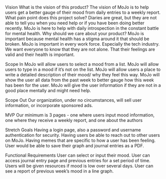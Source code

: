 Vision
What is the vision of this product?
	The vision of MoJo is to help users get a better gauge of their mood from daily entries to a weekly report.
What pain point does this project solve?
	Diaries are great, but they are not able to tell you when you need help or if you have been doing better recently. MoJo is here to help with daily introspection in the constant battle for mental health.
Why should we care about your product?
	MoJo is important because mental health has a stigma around it that should be broken. MoJo is important in every work force. Especially the tech industry. We want everyone to know that they are not alone. That their feelings are valid and their health is important.

Scope In
MoJo will allow users to select a mood from a list.
MoJo will allow users to type in a mood if it’s not on the list.
MoJo will allow users a place to write a detailed description of their mood/ why they feel this way.
MoJo will show the user all data from the past week to better gauge how this week has been for the user. 
MoJo will give the user information if they are not in a good place mentally and might need help.

Scope Out
Our organization, under no circumstances, will sell user information, or incorporate sponsored ads.


MVP
Our minimum is 3 pages - one where users input mood information, one where they receive a weekly report, and one about the authors

Stretch Goals
Having a login page, also a password and username authentication for security. 
Having users be able to reach out to other users on MoJo.
Having memes that are specific to how a user has been feeling.
User would be able to save their graph and journal entries as a PDF.

Functional Requirements
User can select or input their mood.
User can access journal entry page and previous entries for a set period of time.
Users will be given resources if mood is low over several days.
User can see a report of previous week’s mood in a line graph. 

